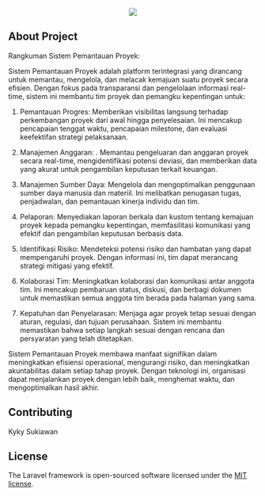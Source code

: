 <p align="center"><img src="https://laravel.com/assets/img/components/logo-laravel.svg"></p>


## About Project

Rangkuman Sistem Pemantauan Proyek:

Sistem Pemantauan Proyek adalah platform terintegrasi yang dirancang untuk memantau, mengelola, dan melacak kemajuan suatu proyek secara efisien. Dengan fokus pada transparansi dan pengelolaan informasi real-time, sistem ini membantu tim proyek dan pemangku kepentingan untuk:

1. Pemantauan Progres:
   Memberikan visibilitas langsung terhadap perkembangan proyek dari awal hingga penyelesaian. Ini mencakup pencapaian tenggat waktu, pencapaian milestone, dan evaluasi keefektifan strategi pelaksanaan.

3. Manajemen Anggaran: .
   Memantau pengeluaran dan anggaran proyek secara real-time, mengidentifikasi potensi deviasi, dan memberikan data yang akurat untuk pengambilan keputusan terkait keuangan.

5. Manajemen Sumber Daya:
   Mengelola dan mengoptimalkan penggunaan sumber daya manusia dan materiil. Ini melibatkan penugasan tugas, penjadwalan, dan pemantauan kinerja individu dan tim.

7. Pelaporan:
   Menyediakan laporan berkala dan kustom tentang kemajuan proyek kepada pemangku kepentingan, memfasilitasi komunikasi yang efektif dan pengambilan keputusan berbasis data.

9. Identifikasi Risiko:
   Mendeteksi potensi risiko dan hambatan yang dapat mempengaruhi proyek. Dengan informasi ini, tim dapat merancang strategi mitigasi yang efektif.

10. Kolaborasi Tim:
    Meningkatkan kolaborasi dan komunikasi antar anggota tim. Ini mencakup pembaruan status, diskusi, dan berbagi dokumen untuk memastikan semua anggota tim berada pada halaman yang sama.

12. Kepatuhan dan Penyelarasan:
    Menjaga agar proyek tetap sesuai dengan aturan, regulasi, dan tujuan perusahaan. Sistem ini membantu memastikan bahwa setiap langkah sesuai dengan rencana dan persyaratan yang telah ditetapkan.

Sistem Pemantauan Proyek membawa manfaat signifikan dalam meningkatkan efisiensi operasional, mengurangi risiko, dan meningkatkan akuntabilitas dalam setiap tahap proyek. Dengan teknologi ini, organisasi dapat menjalankan proyek dengan lebih baik, menghemat waktu, dan mengoptimalkan hasil akhir.

## Contributing

Kyky Sukiawan

## License

The Laravel framework is open-sourced software licensed under the [MIT license](http://opensource.org/licenses/MIT).
